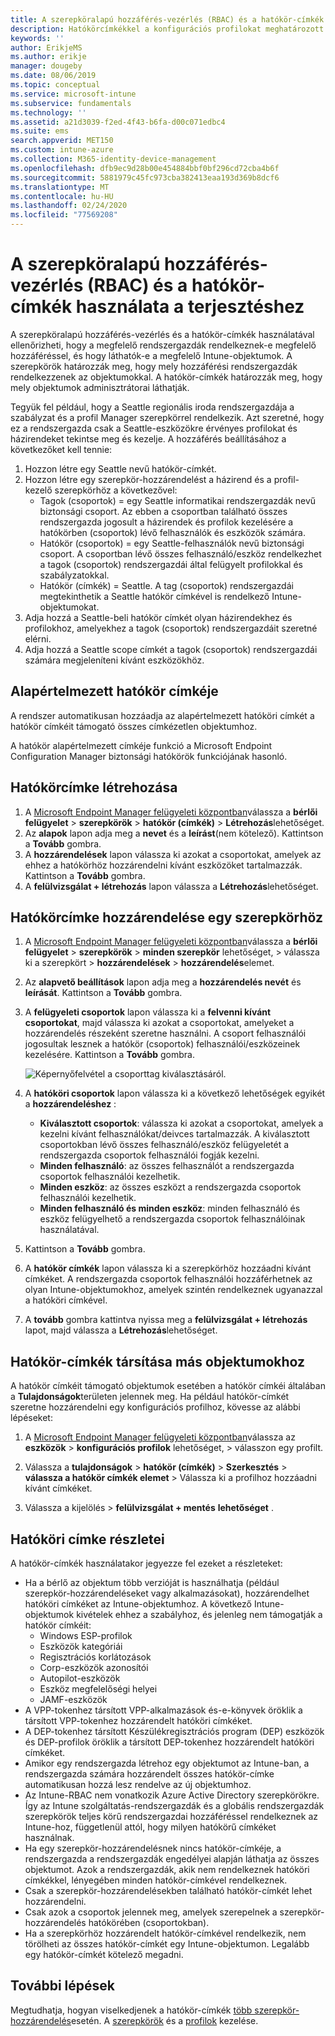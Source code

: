 ```yaml
---
title: A szerepköralapú hozzáférés-vezérlés (RBAC) és a hatókör-címkék használata az Intune-ban való terjesztéshez | Microsoft Docs
description: Hatókörcímkékkel a konfigurációs profilokat meghatározott szerepkörök szerint szűrheti.
keywords: ''
author: ErikjeMS
ms.author: erikje
manager: dougeby
ms.date: 08/06/2019
ms.topic: conceptual
ms.service: microsoft-intune
ms.subservice: fundamentals
ms.technology: ''
ms.assetid: a21d3039-f2ed-4f43-b6fa-d00c071edbc4
ms.suite: ems
search.appverid: MET150
ms.custom: intune-azure
ms.collection: M365-identity-device-management
ms.openlocfilehash: dfb9ec9d28b00e454884bbf0bf296cd72cba4b6f
ms.sourcegitcommit: 5881979c45fc973cba382413eaa193d369b8dcf6
ms.translationtype: MT
ms.contentlocale: hu-HU
ms.lasthandoff: 02/24/2020
ms.locfileid: "77569208"
---
```

# <a name="use-role-based-access-control-rbac-and-scope-tags-for-distributed-it"></a>A szerepköralapú hozzáférés-vezérlés (RBAC) és a hatókör-címkék használata a terjesztéshez

A szerepköralapú hozzáférés-vezérlés és a hatókör-címkék használatával ellenőrizheti, hogy a megfelelő rendszergazdák rendelkeznek-e megfelelő hozzáféréssel, és hogy láthatók-e a megfelelő Intune-objektumok. A szerepkörök határozzák meg, hogy mely hozzáférési rendszergazdák rendelkezzenek az objektumokkal. A hatókör-címkék határozzák meg, hogy mely objektumok adminisztrátorai láthatják.

Tegyük fel például, hogy a Seattle regionális iroda rendszergazdája a szabályzat és a profil Manager szerepkörrel rendelkezik. Azt szeretné, hogy ez a rendszergazda csak a Seattle-eszközökre érvényes profilokat és házirendeket tekintse meg és kezelje. A hozzáférés beállításához a következőket kell tennie:

1. Hozzon létre egy Seattle nevű hatókör-címkét.
2. Hozzon létre egy szerepkör-hozzárendelést a házirend és a profil-kezelő szerepkörhöz a következővel: 
    - Tagok (csoportok) = egy Seattle informatikai rendszergazdák nevű biztonsági csoport. Az ebben a csoportban található összes rendszergazda jogosult a házirendek és profilok kezelésére a hatókörben (csoportok) lévő felhasználók és eszközök számára.
    - Hatókör (csoportok) = egy Seattle-felhasználók nevű biztonsági csoport. A csoportban lévő összes felhasználó/eszköz rendelkezhet a tagok (csoportok) rendszergazdái által felügyelt profilokkal és szabályzatokkal. 
    - Hatókör (címkék) = Seattle. A tag (csoportok) rendszergazdái megtekinthetik a Seattle hatókör címkével is rendelkező Intune-objektumokat.
3. Adja hozzá a Seattle-beli hatókör címkét olyan házirendekhez és profilokhoz, amelyekhez a tagok (csoportok) rendszergazdáit szeretné elérni.
4. Adja hozzá a Seattle scope címkét a tagok (csoportok) rendszergazdái számára megjeleníteni kívánt eszközökhöz. 

## <a name="default-scope-tag"></a>Alapértelmezett hatókör címkéje
A rendszer automatikusan hozzáadja az alapértelmezett hatóköri címkét a hatókör címkéit támogató összes címkézetlen objektumhoz.

A hatókör alapértelmezett címkéje funkció a Microsoft Endpoint Configuration Manager biztonsági hatókörök funkciójának hasonló. 

## <a name="to-create-a-scope-tag"></a>Hatókörcímke létrehozása

1. A [Microsoft Endpoint Manager felügyeleti központban](https://go.microsoft.com/fwlink/?linkid=2109431)válassza a **bérlői felügyelet** > **szerepkörök** > **hatókör (címkék)** > **Létrehozás**lehetőséget.
2. Az **alapok** lapon adja meg a **nevet** és a **leírást**(nem kötelező). Kattintson a **Tovább** gombra.
3. A **hozzárendelések** lapon válassza ki azokat a csoportokat, amelyek az ehhez a hatókörhöz hozzárendelni kívánt eszközöket tartalmazzák. Kattintson a **Tovább** gombra.
4. A **felülvizsgálat + létrehozás** lapon válassza a **Létrehozás**lehetőséget.

## <a name="to-assign-a-scope-tag-to-a-role"></a>Hatókörcímke hozzárendelése egy szerepkörhöz

1. A [Microsoft Endpoint Manager felügyeleti központban](https://go.microsoft.com/fwlink/?linkid=2109431)válassza a **bérlői felügyelet** > **szerepkörök** > **minden szerepkör** lehetőséget, > válassza ki a szerepkört > **hozzárendelések** > **hozzárendelés**elemet.
2. Az **alapvető beállítások** lapon adja meg a **hozzárendelés nevét** és **leírását**. Kattintson a **Tovább** gombra.
3. A **felügyeleti csoportok** lapon válassza ki a **felvenni kívánt csoportokat**, majd válassza ki azokat a csoportokat, amelyeket a hozzárendelés részeként szeretne használni. A csoport felhasználói jogosultak lesznek a hatókör (csoportok) felhasználói/eszközeinek kezelésére. Kattintson a **Tovább** gombra.

    ![Képernyőfelvétel a csoporttag kiválasztásáról.](./media/scope-tags/select-member-groups.png)

4. A **hatóköri csoportok** lapon válassza ki a következő lehetőségek egyikét a **hozzárendeléshez** :
    - **Kiválasztott csoportok**: válassza ki azokat a csoportokat, amelyek a kezelni kívánt felhasználókat/deivces tartalmazzák. A kiválasztott csoportokban lévő összes felhasználó/eszköz felügyeletét a rendszergazda csoportok felhasználói fogják kezelni.
    - **Minden felhasználó**: az összes felhasználót a rendszergazda csoportok felhasználói kezelhetik.
    - **Minden eszköz**: az összes eszközt a rendszergazda csoportok felhasználói kezelhetik.
    - **Minden felhasználó és minden eszköz**: minden felhasználó és eszköz felügyelhető a rendszergazda csoportok felhasználóinak használatával.

5. Kattintson a **Tovább** gombra.
6. A **hatókör címkék** lapon válassza ki a szerepkörhöz hozzáadni kívánt címkéket. A rendszergazda csoportok felhasználói hozzáférhetnek az olyan Intune-objektumokhoz, amelyek szintén rendelkeznek ugyanazzal a hatóköri címkével.
7. A **tovább** gombra kattintva nyissa meg a **felülvizsgálat + létrehozás** lapot, majd válassza a **Létrehozás**lehetőséget.

## <a name="assign-scope-tags-to-other-objects"></a>Hatókör-címkék társítása más objektumokhoz

A hatókör címkéit támogató objektumok esetében a hatókör címkéi általában a **Tulajdonságok**területen jelennek meg. Ha például hatókör-címkét szeretne hozzárendelni egy konfigurációs profilhoz, kövesse az alábbi lépéseket:

1. A [Microsoft Endpoint Manager felügyeleti központban](https://go.microsoft.com/fwlink/?linkid=2109431)válassza az **eszközök** > **konfigurációs profilok** lehetőséget, > válasszon egy profilt.

2. Válassza a **tulajdonságok** > **hatókör (címkék)** > **Szerkesztés** > **válassza a hatókör címkék elemet** > Válassza ki a profilhoz hozzáadni kívánt címkéket.
4. Válassza a kijelölés > **felülvizsgálat + mentés** **lehetőséget** .

## <a name="scope-tag-details"></a>Hatóköri címke részletei
A hatókör-címkék használatakor jegyezze fel ezeket a részleteket: 

- Ha a bérlő az objektum több verzióját is használhatja (például szerepkör-hozzárendeléseket vagy alkalmazásokat), hozzárendelhet hatóköri címkéket az Intune-objektumhoz.
  A következő Intune-objektumok kivételek ehhez a szabályhoz, és jelenleg nem támogatják a hatókör címkéit:
    - Windows ESP-profilok
    - Eszközök kategóriái
    - Regisztrációs korlátozások
    - Corp-eszközök azonosítói
    - Autopilot-eszközök
    - Eszköz megfelelőségi helyei
    - JAMF-eszközök
- A VPP-tokenhez társított VPP-alkalmazások és-e-könyvek öröklik a társított VPP-tokenhez hozzárendelt hatóköri címkéket.
- A DEP-tokenhez társított Készülékregisztrációs program (DEP) eszközök és DEP-profilok öröklik a társított DEP-tokenhez hozzárendelt hatóköri címkéket.
- Amikor egy rendszergazda létrehoz egy objektumot az Intune-ban, a rendszergazda számára hozzárendelt összes hatókör-címke automatikusan hozzá lesz rendelve az új objektumhoz.
- Az Intune-RBAC nem vonatkozik Azure Active Directory szerepkörökre. Így az Intune szolgáltatás-rendszergazdák és a globális rendszergazdák szerepkörök teljes körű rendszergazdai hozzáféréssel rendelkeznek az Intune-hoz, függetlenül attól, hogy milyen hatókörű címkéket használnak.
- Ha egy szerepkör-hozzárendelésnek nincs hatókör-címkéje, a rendszergazda a rendszergazdák engedélyei alapján láthatja az összes objektumot. Azok a rendszergazdák, akik nem rendelkeznek hatóköri címkékkel, lényegében minden hatókör-címkével rendelkeznek.
- Csak a szerepkör-hozzárendelésekben található hatókör-címkét lehet hozzárendelni.
- Csak azok a csoportok jelennek meg, amelyek szerepelnek a szerepkör-hozzárendelés hatókörében (csoportokban).
- Ha a szerepkörhöz hozzárendelt hatókör-címkével rendelkezik, nem törölheti az összes hatókör-címkét egy Intune-objektumon. Legalább egy hatókör-címkét kötelező megadni.

## <a name="next-steps"></a>További lépések

Megtudhatja, hogyan viselkedjenek a hatókör-címkék [több szerepkör-hozzárendelés](role-based-access-control.md#multiple-role-assignments)esetén.
A [szerepkörök](role-based-access-control.md) és a [profilok](../configuration/device-profile-assign.md) kezelése.


